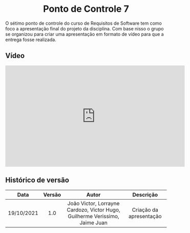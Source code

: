 # <center> Ponto de Controle 7

O sétimo ponto de controle do curso de Requisitos de Software tem como foco a apresentação final do projeto da disciplina. Com base nisso o grupo se organizou para criar uma apresentação em formato de vídeo para que a entrega fosse realizada.

## Vídeo

<iframe width="560" height="315" src="https://youtu.be/tVv172qi9V0" title="YouTube video player" frameborder="0" allow="accelerometer; autoplay; clipboard-write; encrypted-media; gyroscope; picture-in-picture" allowfullscreen></iframe>

## Histórico de versão
| Data | Versão | Autor | Descrição |
| :-:|:-:|:-:|:-: |
| 19/10/2021 | 1.0 | João Victor, Lorrayne Cardozo, Victor Hugo, Guilherme Verissimo, Jaime Juan | Criação da apresentação |
